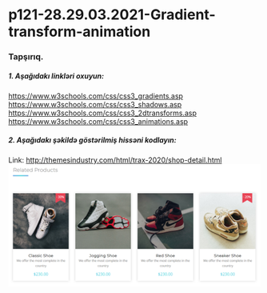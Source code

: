 # p121-28.29.03.2021-Gradient-transform-animation


### Tapşırıq.


##### 1. Aşağıdakı linkləri oxuyun:
https://www.w3schools.com/css/css3_gradients.asp<br />
https://www.w3schools.com/css/css3_shadows.asp<br />
https://www.w3schools.com/css/css3_2dtransforms.asp<br />
https://www.w3schools.com/css/css3_animations.asp<br />



##### 2. Aşağıdakı şəkildə göstərilmiş hissəni kodlayın:
Link: http://themesindustry.com/html/trax-2020/shop-detail.html
<br />
![task image](https://github.com/Shohrat-Code/p121-28.29.03.2021-Gradient-transform-animation/blob/f2e110172f0d4190a0324587cac793904244348c/task.PNG)

